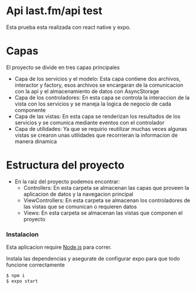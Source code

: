 # Api last.fm/api test 

Esta prueba esta realizada con react native y expo.

# Capas
El proyecto se divide en tres capas principales
  - Capa de los servicios y el modelo: 
    Esta capa contiene dos archivos, interactor y factory, esos archivos se encargaran de la comunicacion con la api y el almacenamiento de datos con AsyncStorage
  - Capa de los controladores:
    En esta capa se controla la interaccion de la vista con los servicios y se maneja la logica de negocio de cada componente
  - Capa de las vistas:
    En esta capa se renderizan los resultados de los servicios y se comunica mediante eventos con el controlador
  - Capa de utilidades:
    Ya que se requirio reutilizar muchas veces algunas vistas se crearon unas utilidades que recorrieran la informacion de manera dinamica 

# Estructura del proyecto
  - En la raiz del proyecto podemos encontrar:
    -   Controllers: En esta carpeta se almacenan las capas que proveen la aplicacion de datos y la navegacion principal
    -   ViewControllers: En esta carpeta se almacenan los controladores de las vistas que se comunican o requieren datos
    -   Views: En esta carpeta se almacenan las vistas que componen el proyecto
### Instalacion

Esta aplicacion require [Node.js](https://nodejs.org/) para correr.

Instala las dependencias y asegurate de configurar expo para que todo funcione correctamente

```sh
$ npm i
$ expo start
```
